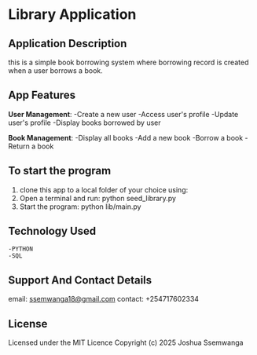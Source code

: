 # Library Application 

## Application Description 
this is a simple book borrowing system where borrowing record is created when a user borrows a book. 

## App Features 
**User Management**: 
-Create a new user
-Access user's profile
-Update user's profile
-Display books borrowed by user

**Book Management**: 
-Display all books
-Add a new book
-Borrow a book
-Return a book

## To start the program
1. clone this app to a local folder of your choice using: 
2. Open a terminal and run: python seed_library.py
3. Start the program: python lib/main.py

## Technology Used
    -PYTHON
    -SQL

## Support And Contact Details
email: ssemwanga18@gmail.com
contact: +254717602334    

## License
Licensed under the MIT Licence Copyright (c) 2025 Joshua Ssemwanga